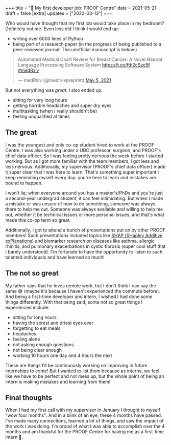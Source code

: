 +++
title = "💼 My first developer job: PROOF Centre"
date = 2021-05-21
draft = false
[extra]
updates = ["2022-03-13"]
+++

Who would have thought that my first job would take place in my bedroom? <!-- more --> Definitely not me. Even less did I think I would end up:
- writing over 6000 lines of Python
- being part of a research paper (in the progress of being published to a peer-reviewed journal! The unofficial manuscript is below:)

<blockquote class="twitter-tweet"><p lang="en" dir="ltr">Automated Medical Chart Review for Breast Cancer: A Novel Natural Language Processing Software System <a href="https://t.co/fth2cSzc9f">https://t.co/fth2cSzc9f</a> <a href="https://twitter.com/hashtag/medRxiv?src=hash&amp;ref_src=twsrc%5Etfw">#medRxiv</a></p>&mdash; medRxiv (@medrxivpreprint) <a href="https://twitter.com/medrxivpreprint/status/1389786855286128641?ref_src=twsrc%5Etfw">May 5, 2021</a></blockquote> <script async src="https://platform.twitter.com/widgets.js" charset="utf-8"></script> 


But not everything was *great*. I also ended up:
- sitting for very long hours
- getting horrible headaches and super dry eyes
- multitasking (when I really shouldn't be)
- feeling unqualified at times

## The great
I was the youngest and only co-op student hired to work at the PROOF Centre. I was also working under a UBC professor, surgeon, and PROOF's chief data officer. So I was feeling pretty nervous the week before I started working. But as I got more familiar with the team members, I got less and less nervous. Additionally, my supervisor (PROOF's chief data officer) made it super clear that I was here to learn. That's something super important I keep reminding myself every day: you're here to learn and mistakes are bound to happen. 

I won't lie; when everyone around you has a master's/PhDs and you're just a second-year undergrad student, it can feel intimidating. But when I made a mistake or was unsure of how to do something, someone was always there to help me out. Someone was always available and willing to help me out, whether it be technical issues or more personal issues,  and that's what made this co-op term so great.

Additionally, I got to attend a bunch of presentations put on by other PROOF members! Such presentations included topics like [SHAP (SHapley Additive exPlanations)](https://shap.readthedocs.io/en/latest/) and biomarker research on diseases like asthma, allergic rhinitis, and pulmonary exacerbations in cystic fibrosis (super cool stuff that I barely understood). I'm fortunate to have the opportunity to listen to such talented individuals and have learned so much!

## The not so great
My father says that he loves remote work, but I don't think I can say the same 😅 (maybe it's because I haven't experienced the commute before). And being a first-time developer and intern, I wished I had done some things differently. With that being said, some not so great things I experienced include: 

- sitting for long hours
- having the sorest and driest eyes ever
- forgetting to eat meals
- headaches
- feeling alone
- not asking enough questions
- not being clear enough
- working 10 hours one day and 4 hours the next

These are things I'll be continuously working on improving in future internships to come! But I wanted to list them because as interns, we feel like we have to be perfect and not mess up, but the whole point of being an intern is making mistakes and learning from them!

## Final thoughts
When I had my first call with my supervisor in January I thought to myself "wow four months". And in a blink of an eye, these 4 months have passed. I've made many connections, learned a lot of things, and saw the impact of the work I was doing. I'm proud of what I was able to accomplish over the 4 months and am thankful for the PROOF Centre for having me as a first-time intern 💖.

